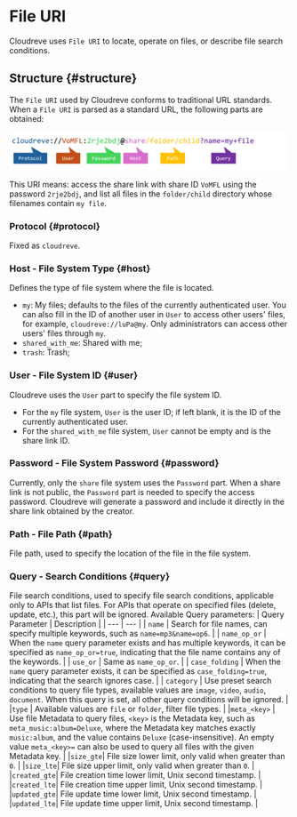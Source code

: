 # File URI

Cloudreve uses `File URI` to locate, operate on files, or describe file search conditions.

## Structure {#structure}

The `File URI` used by Cloudreve conforms to traditional URL standards. When a `File URI` is parsed as a standard URL, the following parts are obtained:

![file-uri](./images/file-uri.png)

This URI means: access the share link with share ID `VoMFL` using the password `2rje2bdj`, and list all files in the `folder/child` directory whose filenames contain `my file`.

### Protocol {#protocol}

Fixed as `cloudreve`.

### Host - File System Type {#host}

Defines the type of file system where the file is located.

- `my`: My files; defaults to the files of the currently authenticated user. You can also fill in the ID of another user in `User` to access other users' files, for example, `cloudreve://luPa@my`. Only administrators can access other users' files through `my`.
- `shared_with_me`: Shared with me;
- `trash`: Trash;

### User - File System ID {#user}

Cloudreve uses the `User` part to specify the file system ID.

- For the `my` file system, `User` is the user ID; if left blank, it is the ID of the currently authenticated user.
- For the `shared_with_me` file system, `User` cannot be empty and is the share link ID.

### Password - File System Password {#password}

Currently, only the `share` file system uses the `Password` part. When a share link is not public, the `Password` part is needed to specify the access password. Cloudreve will generate a password and include it directly in the share link obtained by the creator.

### Path - File Path {#path}

File path, used to specify the location of the file in the file system.

### Query - Search Conditions {#query}

File search conditions, used to specify file search conditions, applicable only to APIs that list files. For APIs that operate on specified files (delete, update, etc.), this part will be ignored. Available Query parameters:
| Query Parameter | Description |
| --- | --- |
| `name` | Search for file names, can specify multiple keywords, such as `name=mp3&name=op6`. |
| `name_op_or` | When the `name` query parameter exists and has multiple keywords, it can be specified as `name_op_or=true`, indicating that the file name contains any of the keywords. |
| `use_or` | Same as `name_op_or`. |
| `case_folding` | When the `name` query parameter exists, it can be specified as `case_folding=true`, indicating that the search ignores case. |
| `category` | Use preset search conditions to query file types, available values are `image`, `video`, `audio`, `document`. When this query is set, all other query conditions will be ignored. |
|`type` | Available values are `file` or `folder`, filter file types. |
|`meta_<key>` | Use file Metadata to query files, `<key>` is the Metadata key, such as `meta_music:album=Deluxe`, where the Metadata key matches exactly `music:album`, and the value contains `Deluxe` (case-insensitive). An empty value `meta_<key>=` can also be used to query all files with the given Metadata key. |
|`size_gte`| File size lower limit, only valid when greater than `0`. |
|`size_lte`| File size upper limit, only valid when greater than `0`. |
|`created_gte`| File creation time lower limit, Unix second timestamp. |
|`created_lte`| File creation time upper limit, Unix second timestamp. |
|`updated_gte`| File update time lower limit, Unix second timestamp. |
|`updated_lte`| File update time upper limit, Unix second timestamp. |

